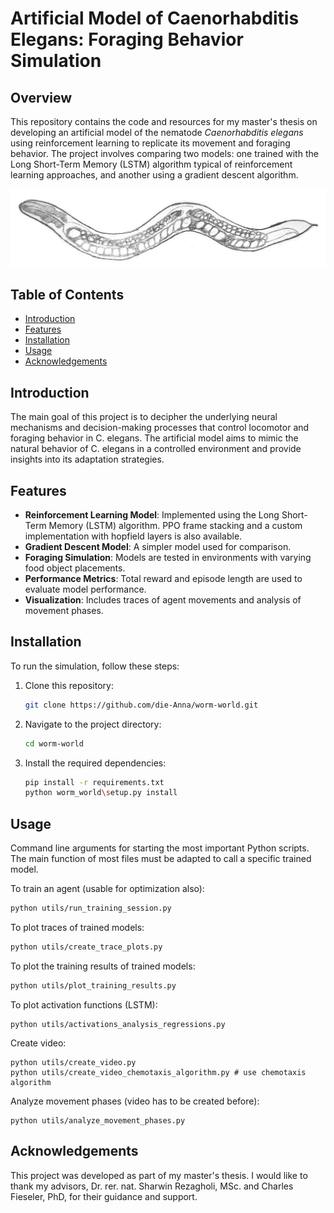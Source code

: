 # Artificial Model of Caenorhabditis Elegans: Foraging Behavior Simulation

## Overview
This repository contains the code and resources for my master's thesis on developing an artificial model of the nematode *Caenorhabditis elegans* using reinforcement learning to replicate its movement and foraging behavior. The project involves comparing two models: one trained with the Long Short-Term Memory (LSTM) algorithm typical of reinforcement learning approaches, and another using a gradient descent algorithm.

<img src="pictures/worm_pencil.jpg" width="600">

## Table of Contents
- [Introduction](#introduction)
- [Features](#features)
- [Installation](#installation)
- [Usage](#usage)
- [Acknowledgements](#acknowledgements)

## Introduction
The main goal of this project is to decipher the underlying neural mechanisms and decision-making processes that control locomotor and foraging behavior in C. elegans. The artificial model aims to mimic the natural behavior of C. elegans in a controlled environment and provide insights into its adaptation strategies.

## Features
- **Reinforcement Learning Model**: Implemented using the Long Short-Term Memory (LSTM) algorithm. PPO frame stacking and a custom implementation with hopfield layers is also available. 
- **Gradient Descent Model**: A simpler model used for comparison.
- **Foraging Simulation**: Models are tested in environments with varying food object placements.
- **Performance Metrics**: Total reward and episode length are used to evaluate model performance.
- **Visualization**: Includes traces of agent movements and analysis of movement phases.

## Installation
To run the simulation, follow these steps:

1. Clone this repository:
    ```sh
    git clone https://github.com/die-Anna/worm-world.git
    ```
2. Navigate to the project directory:
    ```sh
    cd worm-world
    ```
3. Install the required dependencies:
    ```sh
    pip install -r requirements.txt
    python worm_world\setup.py install
    ```

## Usage
Command line arguments for starting the most important Python scripts. The main function of most files must be adapted to call a specific trained model.

To train an agent (usable for optimization also):
```sh
python utils/run_training_session.py
```
To plot traces of trained models:
```sh
python utils/create_trace_plots.py
```
To plot the training results of trained models:
```sh
python utils/plot_training_results.py
```
To plot activation functions (LSTM):
```shell
python utils/activations_analysis_regressions.py
```
Create video:
```shell
python utils/create_video.py
python utils/create_video_chemotaxis_algorithm.py # use chemotaxis algorithm
```
Analyze movement phases (video has to be created before):
```shell
python utils/analyze_movement_phases.py
```

## Acknowledgements
This project was developed as part of my master's thesis. I would like to thank my advisors, Dr. rer. nat. Sharwin Rezagholi, MSc. and Charles Fieseler, PhD, for their guidance and support. 